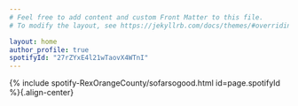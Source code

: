 ```yaml
---
# Feel free to add content and custom Front Matter to this file.
# To modify the layout, see https://jekyllrb.com/docs/themes/#overriding-theme-defaults

layout: home
author_profile: true
spotifyId: "27rZYxE4l21wTaovX4WTnI"
---
```

{% include spotify-RexOrangeCounty/sofarsogood.html id=page.spotifyId %}{.align-center}
